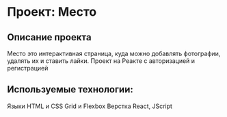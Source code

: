 # Проект: Место

## Описание проекта
Место это интерактивная страница, куда можно добавлять фотографии, удалять их и ставить лайки.
Проект на Реакте с авторизацией и регистрацией

## Используемые технологии:
Языки HTML и CSS
Grid и Flexbox Верстка
React, JScript 


